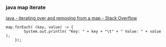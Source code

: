 ###  java map iterate 


[java - iterating over and removing from a map - Stack Overflow](https://stackoverflow.com/questions/1884889/iterating-over-and-removing-from-a-map "java - iterating over and removing from a map - Stack Overflow")


 

```
map.forEach( (key, value) -> { 
        System.out.println( "Key: " + key + "\t" + " Value: " + value );  
    });
```
